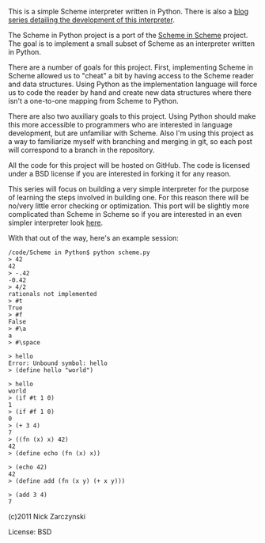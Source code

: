 This is a simple Scheme interpreter written in Python.  There is also a [blog series detailing the development of this interpreter](http://nickzarr.com/blog4/series/scheme-in-python/).

The Scheme in Python project is a port of the [Scheme in Scheme](http://nickzarr.com/blog4/series/lispy-in-scheme/) project.  The goal is to implement a small subset of Scheme as an interpreter written in Python.

There are a number of goals for this project.  First, implementing Scheme in Scheme allowed us to "cheat" a bit by having access to the Scheme reader and data structures.  Using Python as the implementation language will force us to code the reader by hand and create new data structures where there isn't a one-to-one mapping from Scheme to Python.

There are also two auxiliary goals to this project.  Using Python should make this more accessible to programmers who are interested in language development, but are unfamiliar with Scheme.  Also I'm using this project as a way to familiarize myself with branching and merging in git, so each post will correspond to a branch in the repository.

All the code for this project will be hosted on GitHub.  The code is licensed under a BSD license if you are interested in forking it for any reason.  

This series will focus on building a very simple interpreter for the purpose of learning the steps involved in building one.  For this reason there will be no/very little error checking or optimization.  This port will be slightly more complicated than Scheme in Scheme so if you are interested in an even simpler interpreter look [here](http://nickzarr.com/blog4/series/lispy-in-scheme/).

With that out of the way, here's an example session:

    /code/Scheme in Python$ python scheme.py
    > 42
    42
    > -.42
    -0.42
    > 4/2
    rationals not implemented
    > #t
    True
    > #f
    False
    > #\a
    a
    > #\space
    
    > hello
    Error: Unbound symbol: hello
    > (define hello "world")

    > hello
    world
    > (if #t 1 0)
    1
    > (if #f 1 0)
    0
    > (+ 3 4)
    7
    > ((fn (x) x) 42)
    42
    > (define echo (fn (x) x))

    > (echo 42)
    42
    > (define add (fn (x y) (+ x y)))

    > (add 3 4)
    7



(c)2011 Nick Zarczynski

License: BSD
